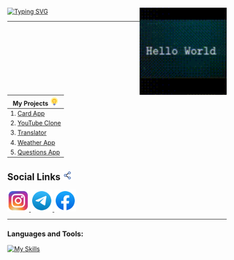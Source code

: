   [![Typing SVG](https://readme-typing-svg.herokuapp.com?font=Roboto+Mono&weight=600&size=30&pause=1000&color=326BFF&background=FFFFFF00&center=true&vCenter=true&width=435&lines=Hi+there+%F0%9F%91%8B%2C+I'm+Bekzod)](https://git.io/typing-svg)
<img align="right" src="1.gif" height="200" />

***

| My Projects <img height="20" src="./project.png" /> |
|-------------|
| 1. [Card App](https://card-bek.vercel.app/) |
| 2. [YouTube Clone](https://youtube-bek.vercel.app/) |
| 3. [Translator](https://ng-translate.vercel.app/) | 
| 4. [Weather App](https://weather-app-bek.vercel.app/) |
| 5. [Questions App](https://questions-app-bek.vercel.app/) |

## Social Links <img height="22" src="./social.png" />
<a href="https://www.instagram.com/bekk1__i503/">
  <img height="50" src="./social/instagram.png" />
</a>
<a href="https://t.me/bekk1_me/">
  <img height="50" src="./social/telegram.png" />
</a>
<a href="https://www.facebook.com/Farxodav.Bekzod/">
  <img height="50" src="./social/facebook.png" />
</a>

***

### Languages and Tools:
[![My Skills](https://skillicons.dev/icons?i=html,css,js,ts,bootstrap,tailwind,angular,nodejs,express,mongodb,postman,vercel)](https://skillicons.dev)

